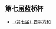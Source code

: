 ## 第七届蓝桥杯

- [（第七届）四平方和](https://github.com/Azcy/Algorithm/blob/master/BlueBridge/FourSquareSum.java)